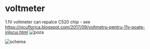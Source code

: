 # voltmeter
1.1V voltmeter can repalce C520 chip - see https://nicuflorica.blogspot.com/2017/09/voltmetru-pentru-11v-poate-inlocui.html
![poza](https://2.bp.blogspot.com/-o-spOs-lUZo/WcoQsoIpY3I/AAAAAAAAWEc/UC4v-6zddGgSdFpfchD3J81dl9JYBhlWQCLcBGAs/s320/P9260074.JPG)

![schema](https://4.bp.blogspot.com/-PBMWUbs0XJQ/WcoRDNC1DNI/AAAAAAAAWEg/6_hrU4wjOG0oRhe1CP1GdjJBa2M84JOEQCLcBGAs/s1600/voltmeter.png)
